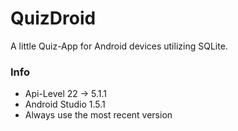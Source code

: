 # QuizDroid #

A little Quiz-App for Android devices utilizing SQLite.

### Info ###

* Api-Level 22 -> 5.1.1
* Android Studio 1.5.1
* Always use the most recent version